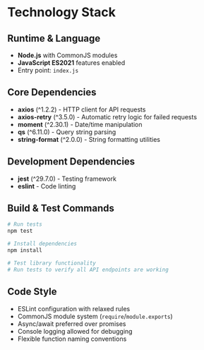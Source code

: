# Technology Stack

## Runtime & Language
- **Node.js** with CommonJS modules
- **JavaScript ES2021** features enabled
- Entry point: `index.js`

## Core Dependencies
- **axios** (^1.2.2) - HTTP client for API requests
- **axios-retry** (^3.5.0) - Automatic retry logic for failed requests
- **moment** (^2.30.1) - Date/time manipulation
- **qs** (^6.11.0) - Query string parsing
- **string-format** (^2.0.0) - String formatting utilities

## Development Dependencies
- **jest** (^29.7.0) - Testing framework
- **eslint** - Code linting

## Build & Test Commands
```bash
# Run tests
npm test

# Install dependencies
npm install

# Test library functionality
# Run tests to verify all API endpoints are working
```

## Code Style
- ESLint configuration with relaxed rules
- CommonJS module system (`require`/`module.exports`)
- Async/await preferred over promises
- Console logging allowed for debugging
- Flexible function naming conventions